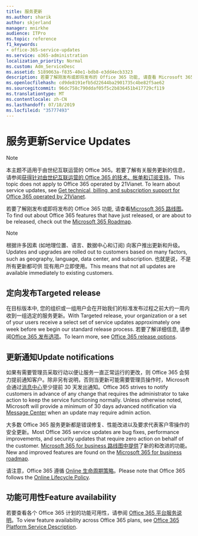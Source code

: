 ```yaml
---
title: 服务更新
ms.author: sharik
author: skjerland
manager: mnirkhe
audience: ITPro
ms.topic: reference
f1_keywords:
- office-365-service-updates
ms.service: o365-administration
localization_priority: Normal
ms.custom: Adm_ServiceDesc
ms.assetid: 5189063a-f835-40e1-bdb8-e3dd4ecb3323
description: 若要了解刚发布或即将发布的 Office 365 功能, 请查看 Microsoft 365 路线图。
ms.openlocfilehash: cd9de8191efb5d22644ba2901735c4be82f5ae62
ms.sourcegitcommit: 96dc758c790ddaf05f5c2b836451b417729cf119
ms.translationtype: MT
ms.contentlocale: zh-CN
ms.lasthandoff: 07/18/2019
ms.locfileid: "35777493"
---
```

# <a name="service-updates"></a><span data-ttu-id="0ad09-103">服务更新</span><span class="sxs-lookup"><span data-stu-id="0ad09-103">Service Updates</span></span>

> [!NOTE]
> <span data-ttu-id="0ad09-p101">本主题不适用于由世纪互联运营的 Office 365。若要了解有关服务更新的信息，请参阅[获得针对由世纪互联运营的 Office 365 的技术、帐单和订阅支持](http://go.microsoft.com/fwlink/?LinkID=733350&amp;clcid=0x409)。</span><span class="sxs-lookup"><span data-stu-id="0ad09-p101">This topic does not apply to Office 365 operated by 21Vianet. To learn about service updates, see [Get technical, billing, and subscription support for Office 365 operated by 21Vianet](http://go.microsoft.com/fwlink/?LinkID=733350&amp;clcid=0x409).</span></span> 
  
<span data-ttu-id="0ad09-106">若要了解刚发布或即将发布的 Office 365 功能, 请查看[Microsoft 365 路线图](https://go.microsoft.com/fwlink/?LinkId=509914)。</span><span class="sxs-lookup"><span data-stu-id="0ad09-106">To find out about Office 365 features that have just released, or are about to be released, check out the [Microsoft 365 Roadmap](https://go.microsoft.com/fwlink/?LinkId=509914).</span></span>
  
> [!NOTE]
> <span data-ttu-id="0ad09-107">根据许多因素 (如地理位置、语言、数据中心和订阅) 向客户推出更新和升级。</span><span class="sxs-lookup"><span data-stu-id="0ad09-107">Updates and upgrades are rolled out to customers based on many factors, such as geography, language, data center, and subscription.</span></span> <span data-ttu-id="0ad09-108">也就是说，不是所有更新都可供 现有用户立即使用。</span><span class="sxs-lookup"><span data-stu-id="0ad09-108">This means that not all updates are available immediately to existing customers.</span></span> 
  
## <a name="targeted-release"></a><span data-ttu-id="0ad09-109">定向发布</span><span class="sxs-lookup"><span data-stu-id="0ad09-109">Targeted release</span></span>

<span data-ttu-id="0ad09-110">在目标版本中, 您的组织或一组用户会在开始我们的标准发布过程之前大约一周内收到一组选定的服务更新。</span><span class="sxs-lookup"><span data-stu-id="0ad09-110">With Targeted release, your organization or a set of your users receive a select set of service updates approximately one week before we begin our standard release process.</span></span> <span data-ttu-id="0ad09-111">若要了解详细信息, 请参阅[Office 365 发布选项](https://docs.microsoft.com/office365/admin/manage/release-options-in-office-365?view=o365-worldwide)。</span><span class="sxs-lookup"><span data-stu-id="0ad09-111">To learn more, see [Office 365 release options](https://docs.microsoft.com/office365/admin/manage/release-options-in-office-365?view=o365-worldwide).</span></span> 
  
## <a name="update-notifications"></a><span data-ttu-id="0ad09-112">更新通知</span><span class="sxs-lookup"><span data-stu-id="0ad09-112">Update notifications</span></span>

<span data-ttu-id="0ad09-p104">如果有需要管理员采取行动以便让服务一直正常运行的更改，则 Office 365 会努力提前通知客户。除非另有说明，否则当更新可能需要管理员操作时，Microsoft 会通过[消息中心](http://technet.microsoft.com/library/38FB3333-BFCC-4340-A37B-DEDA509C209.aspx)至少提前 30 天发出通知。</span><span class="sxs-lookup"><span data-stu-id="0ad09-p104">Office 365 strives to notify customers in advance of any change that requires the administrator to take action to keep the service functioning normally. Unless otherwise noted, Microsoft will provide a minimum of 30 days advanced notification via [Message Center](http://technet.microsoft.com/library/38FB3333-BFCC-4340-A37B-DEDA509C209.aspx) when an update may require admin action.</span></span> 
  
<span data-ttu-id="0ad09-115">大多数 Office 365 服务更新都是错误修复、性能改进以及要求代表客户零操作的安全更新。</span><span class="sxs-lookup"><span data-stu-id="0ad09-115">Most Office 365 service updates are bug fixes, performance improvements, and security updates that require zero action on behalf of the customer.</span></span> <span data-ttu-id="0ad09-116">[Microsoft 365 for business 路线图中提供](http://roadmap.office.com/)了新的和改进的功能。</span><span class="sxs-lookup"><span data-stu-id="0ad09-116">New and improved features are found on the [Microsoft 365 for business roadmap](http://roadmap.office.com/).</span></span>
  
<span data-ttu-id="0ad09-117">请注意，Office 365 遵循 [Online 生命周期策略](https://support.microsoft.com/lifecycle#gp/osslpolicy)。</span><span class="sxs-lookup"><span data-stu-id="0ad09-117">Please note that Office 365 follows the [Online Lifecycle Policy](https://support.microsoft.com/lifecycle#gp/osslpolicy).</span></span>
  
## <a name="feature-availability"></a><span data-ttu-id="0ad09-118">功能可用性</span><span class="sxs-lookup"><span data-stu-id="0ad09-118">Feature availability</span></span>

<span data-ttu-id="0ad09-119">若要查看各个 Office 365 计划的功能可用性，请参阅 [Office 365 平台服务说明](https://technet.microsoft.com/library/office-365-platform-service-description.aspx)。</span><span class="sxs-lookup"><span data-stu-id="0ad09-119">To view feature availability across Office 365 plans, see [Office 365 Platform Service Description](https://technet.microsoft.com/library/office-365-platform-service-description.aspx).</span></span>
  

